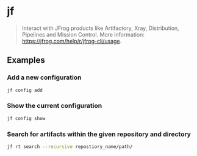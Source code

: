 # jf

> Interact with JFrog products like Artifactory, Xray, Distribution, Pipelines and Mission Control. More information: <https://jfrog.com/help/r/jfrog-cli/usage>.

## Examples

### Add a new configuration

```bash
jf config add
```

### Show the current configuration

```bash
jf config show
```

### Search for artifacts within the given repository and directory

```bash
jf rt search --recursive repostiory_name/path/
```
